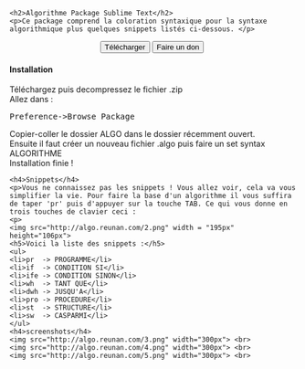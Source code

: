 
	<h2>Algorithme Package Sublime Text</h2>
	<p>Ce package comprend la coloration syntaxique pour la syntaxe algorithmique plus quelques snippets listés ci-dessous. </p>	
<center><form action="https://www.paypal.com/cgi-bin/webscr" method="post" target="_top" class="form-inline">
<input type="hidden" name="cmd" value="_s-xclick">
<input type="hidden" name="hosted_button_id" value="QGYDVWYV64E7W">
<a href="dl/sublime-algo-V1.0.3.zip"><button id="download"  type="button" class="btn btn-large btn-success">Télécharger</button></a> 
<button type="submit"  class="btn btn-large btn-success" border="0" name="submit" >Faire un don</button>
<img alt="" border="0" src="https://www.paypalobjects.com/fr_FR/i/scr/pixel.gif" width="1" height="1">
</form></center>
	<h4>Installation</h4>
	  Téléchargez puis decompressez le fichier .zip<br>
	  Allez dans :
	  <pre>Preference->Browse Package</pre> 
	  Copier-coller le dossier ALGO dans le dossier récemment ouvert.<br>
	  Ensuite il faut créer un nouveau fichier .algo puis faire un set syntax ALGORITHME<br>
	  Installation finie !
	
	<h4>Snippets</h4>
	<p>Vous ne connaissez pas les snippets ! Vous allez voir, cela va vous simplifier la vie. Pour faire la base d'un algorithme il vous suffira de taper 'pr' puis d'appuyer sur la touche TAB. Ce qui vous donne en trois touches de clavier ceci :
	<p>
	<img src="http://algo.reunan.com/2.png" width = "195px" height="106px">
	<h5>Voici la liste des snippets :</h5>
	<ul>
	<li>pr  -> PROGRAMME</li>
	<li>if  -> CONDITION SI</li>
	<li>ife -> CONDITION SINON</li>
	<li>wh  -> TANT QUE</li>
	<li>dwh -> JUSQU'A</li>
	<li>pro -> PROCEDURE</li>
	<li>st  -> STRUCTURE</li>
	<li>sw  -> CASPARMI</li>
	</ul>
	<h4>screenshots</h4>
	<img src="http://algo.reunan.com/3.png" width="300px"> <br>
	<img src="http://algo.reunan.com/4.png" width="300px"> <br>
	<img src="http://algo.reunan.com/5.png" width="300px"> <br>
	